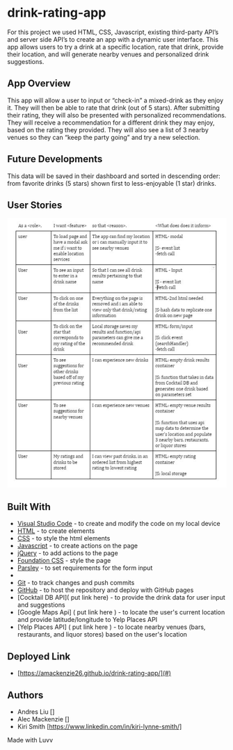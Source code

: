 # drink-rating-app

For this project we used HTML, CSS, Javascript, existing third-party API’s and server side API’s to create an app with a dynamic user interface. This app allows users to try a drink at a specific location, rate that drink, provide their location, and will generate nearby venues and personalized drink suggestions.

##

## App Overview

This app will allow a user to input or “check-in” a mixed-drink as they enjoy it.  They will then be able to rate that drink (out of 5 stars).  After submitting their rating, they will also be presented with personalized recommendations.  They will receive a recommendation for a different drink they may enjoy, based on the rating they provided. They will also see a list of 3 nearby venues so they can “keep the party going” and try a new selection.

## Future Developments

This data will be saved in their dashboard and sorted in descending order: from favorite drinks (5 stars) shown first to less-enjoyable (1 star) drinks.  

## User Stories

<img src="DrinkAppUserStories.JPG" alt="Screenshot of User Stories">

## Built With

* [Visual Studio Code](https://code.visualstudio.com/) - to create and modify the code on my local device
* [HTML](https://developer.mozilla.org/en-US/docs/Web/HTML) - to create elements
* [CSS](https://developer.mozilla.org/en-US/docs/Web/CSS) - to style the html elements
* [Javascript](https://www.javascript.com/) - to create actions on the page
* [jQuery](https://jquery.com/) - to add actions to the page
* [Foundation CSS](https://get.foundation/sites/docs-v5/css.html) - style the page
* [Parsley](http://parsleyjs.org/doc/index.html) - to set requirements for the form input
* []() 
* [Git](https://git-scm.com/) - to track changes and push commits
* [GitHub](github.com) - to host the repository and deploy with GitHub pages
* [Cocktail DB API]( put link here) - to provide the drink data for user input and suggestions
* [Google Maps Api] ( put link here ) - to locate the user's current location and provide latitude/longitude to Yelp Places API
* [Yelp Places API] ( put link here ) - to locate nearby venues (bars, restaurants, and liquor stores) based on the user's location


## Deployed Link

* [https://amackenzie26.github.io/drink-rating-app/](#)

## Authors

* Andres Liu []
* Alec Mackenzie []
* Kiri Smith [https://www.linkedin.com/in/kiri-lynne-smith/]


Made with Luvv


